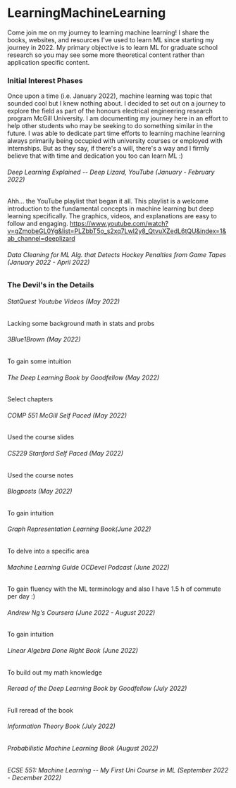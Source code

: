 # LearningMachineLearning
Come join me on my journey to learning machine learning! I share the books, websites, and resources I've used to learn ML since starting my journey in 2022. My primary objective is to learn ML for graduate school research so you may see some more theoretical content rather than application specific content.

### Initial Interest Phases
Once upon a time (i.e. January 2022), machine learning was topic that sounded cool but I knew nothing about. I decided to set out on a journey to explore the field as part of the honours electrical engineering research program McGill University. I am documenting my journey here in an effort to help other students who may be seeking to do something similar in the future. I was able to dedicate part time efforts to learning machine learning always primarily being occupied with university courses or employed with internships. But as they say, if there's a will, there's a way and I firmly believe that with time and dedication you too can learn ML :)

###### Deep Learning Explained -- Deep Lizard, YouTube (January - February 2022)
Ahh... the YouTube playlist that began it all. This playlist is a welcome introduction to the fundamental concepts in machine learning but deep learning specifically. The graphics, videos, and explanations are easy to follow and engaging.
https://www.youtube.com/watch?v=gZmobeGL0Yg&list=PLZbbT5o_s2xq7LwI2y8_QtvuXZedL6tQU&index=1&ab_channel=deeplizard

###### Data Cleaning for ML Alg. that Detects Hockey Penalties from Game Tapes (January 2022 - April 2022)

### The Devil's in the Details
###### StatQuest Youtube Videos (May 2022)
Lacking some background math in stats and probs
###### 3Blue1Brown (May 2022)
To gain some intuition
###### The Deep Learning Book by Goodfellow (May 2022)
Select chapters
###### COMP 551 McGill Self Paced (May 2022)
Used the course slides
###### CS229 Stanford Self Paced (May 2022)
Used the course notes
###### Blogposts (May 2022)
To gain intuition
###### Graph Representation Learning Book(June 2022)
To delve into a specific area
###### Machine Learning Guide OCDevel Podcast (June 2022)
To gain fluency with the ML terminology and also I have 1.5 h of commute per day :)
###### Andrew Ng's Coursera (June 2022 - August 2022) 
To gain intuition
###### Linear Algebra Done Right Book (June 2022)
To build out my math knowledge
###### Reread of the Deep Learning Book by Goodfellow (July 2022)
Full reread of the book
###### Information Theory Book (July 2022)
###### Probabilistic Machine Learning Book (August 2022)
###### ECSE 551: Machine Learning -- My First Uni Course in ML (September 2022 - December 2022)






